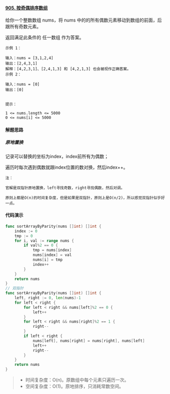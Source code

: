 #### [905. 按奇偶排序数组](https://leetcode-cn.com/problems/sort-array-by-parity/)

给你一个整数数组 nums，将 nums 中的的所有偶数元素移动到数组的前面，后跟所有奇数元素。

返回满足此条件的 任一数组 作为答案。

 

```
示例 1：

输入：nums = [3,1,2,4]
输出：[2,4,3,1]
解释：[4,2,3,1]、[2,4,1,3] 和 [4,2,1,3] 也会被视作正确答案。
示例 2：

输入：nums = [0]
输出：[0]


提示：

1 <= nums.length <= 5000
0 <= nums[i] <= 5000
```



#### 解题思路

##### 原地置换

记录可以替换的坐标为index，index前所有为偶数；

遍历时每次遇到偶数就跟index位置的数对换，然后index++。

```
注：

官解是双指针原地置换，left寻找奇数，right寻找偶数，然后对调。

原则上都是O(n)的时间复杂度，但是如果是双指针，原则上是O(n/2)，所以感觉双指针似乎好一点。
```



#### 代码演示

```go
func sortArrayByParity(nums []int) []int {
	index := 0
	tmp := 0
	for i, val := range nums {
		if val%2 == 0 {
			tmp = nums[index]
			nums[index] = val
			nums[i] = tmp
			index++
		}
	}
	return nums
}
// 双指针
func sortArrayByParity(nums []int) []int {
    left, right := 0, len(nums)-1
    for left < right {
        for left < right && nums[left]%2 == 0 {
            left++
        }
        for left < right && nums[right]%2 == 1 {
            right--
        }
        if left < right {
            nums[left], nums[right] = nums[right], nums[left]
            left++
            right--
        }
    }
    return nums
}

```

> - 时间复杂度：O(n)。原数组中每个元素只遍历一次。
> - 空间复杂度：O(1)。原地排序，只消耗常数空间。